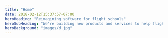 ```yaml
---
title: "Home"
date: 2018-02-12T15:37:57+07:00
heroHeading: "Reimagining software for flight schools"
heroSubHeading: "We're building new products and services to help flight schools manage their operations and resources - at reasonable prices."
heroBackground: "images/d.jpg"
---
```

